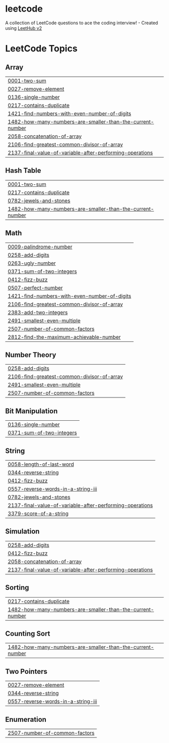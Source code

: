 # leetcode
A collection of LeetCode questions to ace the coding interview! - Created using [LeetHub v2](https://github.com/arunbhardwaj/LeetHub-2.0)

<!---LeetCode Topics Start-->
# LeetCode Topics
## Array
|  |
| ------- |
| [0001-two-sum](https://github.com/aby6249/leetcode/tree/master/0001-two-sum) |
| [0027-remove-element](https://github.com/aby6249/leetcode/tree/master/0027-remove-element) |
| [0136-single-number](https://github.com/aby6249/leetcode/tree/master/0136-single-number) |
| [0217-contains-duplicate](https://github.com/aby6249/leetcode/tree/master/0217-contains-duplicate) |
| [1421-find-numbers-with-even-number-of-digits](https://github.com/aby6249/leetcode/tree/master/1421-find-numbers-with-even-number-of-digits) |
| [1482-how-many-numbers-are-smaller-than-the-current-number](https://github.com/aby6249/leetcode/tree/master/1482-how-many-numbers-are-smaller-than-the-current-number) |
| [2058-concatenation-of-array](https://github.com/aby6249/leetcode/tree/master/2058-concatenation-of-array) |
| [2106-find-greatest-common-divisor-of-array](https://github.com/aby6249/leetcode/tree/master/2106-find-greatest-common-divisor-of-array) |
| [2137-final-value-of-variable-after-performing-operations](https://github.com/aby6249/leetcode/tree/master/2137-final-value-of-variable-after-performing-operations) |
## Hash Table
|  |
| ------- |
| [0001-two-sum](https://github.com/aby6249/leetcode/tree/master/0001-two-sum) |
| [0217-contains-duplicate](https://github.com/aby6249/leetcode/tree/master/0217-contains-duplicate) |
| [0782-jewels-and-stones](https://github.com/aby6249/leetcode/tree/master/0782-jewels-and-stones) |
| [1482-how-many-numbers-are-smaller-than-the-current-number](https://github.com/aby6249/leetcode/tree/master/1482-how-many-numbers-are-smaller-than-the-current-number) |
## Math
|  |
| ------- |
| [0009-palindrome-number](https://github.com/aby6249/leetcode/tree/master/0009-palindrome-number) |
| [0258-add-digits](https://github.com/aby6249/leetcode/tree/master/0258-add-digits) |
| [0263-ugly-number](https://github.com/aby6249/leetcode/tree/master/0263-ugly-number) |
| [0371-sum-of-two-integers](https://github.com/aby6249/leetcode/tree/master/0371-sum-of-two-integers) |
| [0412-fizz-buzz](https://github.com/aby6249/leetcode/tree/master/0412-fizz-buzz) |
| [0507-perfect-number](https://github.com/aby6249/leetcode/tree/master/0507-perfect-number) |
| [1421-find-numbers-with-even-number-of-digits](https://github.com/aby6249/leetcode/tree/master/1421-find-numbers-with-even-number-of-digits) |
| [2106-find-greatest-common-divisor-of-array](https://github.com/aby6249/leetcode/tree/master/2106-find-greatest-common-divisor-of-array) |
| [2383-add-two-integers](https://github.com/aby6249/leetcode/tree/master/2383-add-two-integers) |
| [2491-smallest-even-multiple](https://github.com/aby6249/leetcode/tree/master/2491-smallest-even-multiple) |
| [2507-number-of-common-factors](https://github.com/aby6249/leetcode/tree/master/2507-number-of-common-factors) |
| [2812-find-the-maximum-achievable-number](https://github.com/aby6249/leetcode/tree/master/2812-find-the-maximum-achievable-number) |
## Number Theory
|  |
| ------- |
| [0258-add-digits](https://github.com/aby6249/leetcode/tree/master/0258-add-digits) |
| [2106-find-greatest-common-divisor-of-array](https://github.com/aby6249/leetcode/tree/master/2106-find-greatest-common-divisor-of-array) |
| [2491-smallest-even-multiple](https://github.com/aby6249/leetcode/tree/master/2491-smallest-even-multiple) |
| [2507-number-of-common-factors](https://github.com/aby6249/leetcode/tree/master/2507-number-of-common-factors) |
## Bit Manipulation
|  |
| ------- |
| [0136-single-number](https://github.com/aby6249/leetcode/tree/master/0136-single-number) |
| [0371-sum-of-two-integers](https://github.com/aby6249/leetcode/tree/master/0371-sum-of-two-integers) |
## String
|  |
| ------- |
| [0058-length-of-last-word](https://github.com/aby6249/leetcode/tree/master/0058-length-of-last-word) |
| [0344-reverse-string](https://github.com/aby6249/leetcode/tree/master/0344-reverse-string) |
| [0412-fizz-buzz](https://github.com/aby6249/leetcode/tree/master/0412-fizz-buzz) |
| [0557-reverse-words-in-a-string-iii](https://github.com/aby6249/leetcode/tree/master/0557-reverse-words-in-a-string-iii) |
| [0782-jewels-and-stones](https://github.com/aby6249/leetcode/tree/master/0782-jewels-and-stones) |
| [2137-final-value-of-variable-after-performing-operations](https://github.com/aby6249/leetcode/tree/master/2137-final-value-of-variable-after-performing-operations) |
| [3379-score-of-a-string](https://github.com/aby6249/leetcode/tree/master/3379-score-of-a-string) |
## Simulation
|  |
| ------- |
| [0258-add-digits](https://github.com/aby6249/leetcode/tree/master/0258-add-digits) |
| [0412-fizz-buzz](https://github.com/aby6249/leetcode/tree/master/0412-fizz-buzz) |
| [2058-concatenation-of-array](https://github.com/aby6249/leetcode/tree/master/2058-concatenation-of-array) |
| [2137-final-value-of-variable-after-performing-operations](https://github.com/aby6249/leetcode/tree/master/2137-final-value-of-variable-after-performing-operations) |
## Sorting
|  |
| ------- |
| [0217-contains-duplicate](https://github.com/aby6249/leetcode/tree/master/0217-contains-duplicate) |
| [1482-how-many-numbers-are-smaller-than-the-current-number](https://github.com/aby6249/leetcode/tree/master/1482-how-many-numbers-are-smaller-than-the-current-number) |
## Counting Sort
|  |
| ------- |
| [1482-how-many-numbers-are-smaller-than-the-current-number](https://github.com/aby6249/leetcode/tree/master/1482-how-many-numbers-are-smaller-than-the-current-number) |
## Two Pointers
|  |
| ------- |
| [0027-remove-element](https://github.com/aby6249/leetcode/tree/master/0027-remove-element) |
| [0344-reverse-string](https://github.com/aby6249/leetcode/tree/master/0344-reverse-string) |
| [0557-reverse-words-in-a-string-iii](https://github.com/aby6249/leetcode/tree/master/0557-reverse-words-in-a-string-iii) |
## Enumeration
|  |
| ------- |
| [2507-number-of-common-factors](https://github.com/aby6249/leetcode/tree/master/2507-number-of-common-factors) |
<!---LeetCode Topics End-->